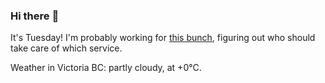 ### Hi there :wave:

It's Tuesday! I'm probably working for [this bunch](https://github.com/kohofinancial), figuring out who should take care of which service.

Weather in Victoria BC: partly cloudy, at +0°C.
